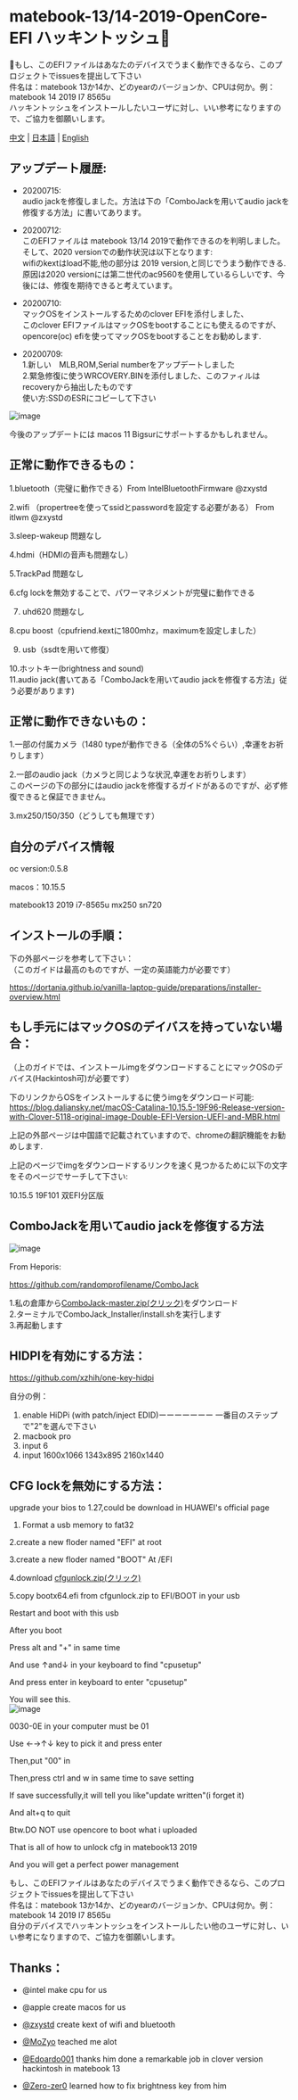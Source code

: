 # matebook-13/14-2019-OpenCore-EFI  ハッキントッシュ  

もし、このEFIファイルはあなたのデバイスでうまく動作できるなら、このプロジェクトでissuesを提出して下さい  
件名は：matebook 13か14か、どのyearのバージョンか、CPUは何か。例：matebook 14 2019 I7 8565u  
ハッキントッシュをインストールしたいユーザに対し、いい参考になりますので、ご協力を御願いします。

[中文](readme.md) | [日本語](readme-jp.md) | [English](readme-en.md) 

## アップデート履歴:  
- 20200715:  
audio jackを修復しました。方法は下の「ComboJackを用いてaudio jackを修復する方法」に書いてあります。  

- 20200712:  
このEFIファイルは matebook 13/14 2019で動作できるのを判明しました。  
そして、2020 versionでの動作状況は以下となります:  
wifiのkextはload不能,他の部分は 2019 version,と同じでうまう動作できる.  
原因は2020 versionには第二世代のac9560を使用しているらしいです、今後には、修復を期待できると考えています。


- 20200710:  
マックOSをインストールするためのclover EFIを添付しました、    
このclover EFIファイルはマックOSをbootすることにも使えるのですが、  
opencore(oc) efiを使ってマックOSをbootすることをお勧めします.  


- 20200709:  
1.新しい　MLB,ROM,Serial numberをアップデートしました   
2.緊急修復に使うWRCOVERY.BINを添付しました、このファィルはrecoveryから抽出したものです  
使い方:SSDのESRにコピーして下さい

![image](https://github.com/ske1996/matebook-13-2019-oc-efi/blob/master/%E6%9D%82%E9%A1%B9/recovery.png?raw=true)   


今後のアップデートには macos 11 Bigsurにサポートするかもしれません。

## 正常に動作できるもの：
  
  
1.bluetooth（完璧に動作できる）From IntelBluetoothFirmware @zxystd

2.wifi （propertreeを使ってssidとpasswordを設定する必要がある） From itlwm @zxystd

3.sleep-wakeup 問題なし

4.hdmi（HDMIの音声も問題なし）

5.TrackPad 問題なし  

6.cfg lockを無効することで、パワーマネジメントが完璧に動作できる  

7. uhd620 問題なし  

8.cpu boost（cpufriend.kextに1800mhz，maximumを設定しました）  

9. usb（ssdtを用いて修復）

10.ホットキー(brightness and sound)  
11.audio jack(書いてある「ComboJackを用いてaudio jackを修復する方法」従う必要があります)

  
  
## 正常に動作できないもの：  


1.一部の付属カメラ（1480 typeが動作できる（全体の5%ぐらい）,幸運をお祈りします） 

2.一部のaudio jack（カメラと同じような状況,幸運をお祈りします）  
このページの下の部分にはaudio jackを修復するガイドがあるのですが、必ず修復できると保証できません。

3.mx250/150/350（どうしても無理です）

  
## 自分のデバイス情報     
oc version:0.5.8

macos：10.15.5 

matebook13 2019 i7-8565u mx250 sn720

## インストールの手順：  

下の外部ページを参考して下さい：  
（このガイドは最高のものですが、一定の英語能力が必要です）　　

https://dortania.github.io/vanilla-laptop-guide/preparations/installer-overview.html  

## もし手元にはマックOSのデイバスを持っていない場合：  
（上のガイドでは、インストールimgをダウンロードすることにマックOSのデバイス(Hackintosh可)が必要です）  

下のリンクからOSをインストールするに使うimgをダウンロード可能:  
https://blog.daliansky.net/macOS-Catalina-10.15.5-19F96-Release-version-with-Clover-5118-original-image-Double-EFI-Version-UEFI-and-MBR.html  
 
上記の外部ページは中国語で記載されていますので、chromeの翻訳機能をお勧めします.

上記のページでimgをダウンロードするリンクを速く見つかるために以下の文字をそのページでサーチして下さい:  

10.15.5 19F101 双EFI分区版
    
      
  
  

## ComboJackを用いてaudio jackを修復する方法
![image](https://github.com/ske1996/matebook-13-2019-oc-efi/blob/master/%E6%9D%82%E9%A1%B9/audiojack.png?raw=true)  

From Heporis:  　　

https://github.com/randomprofilename/ComboJack


1.私の倉庫から[ComboJack-master.zip(クリック)](https://github.com/ske1996/matebook-13-2019-oc-efi/raw/master/ComboJack-master.zip)をダウンロード  
2.ターミナルでComboJack_Installer/install.shを実行します  
3.再起動します
  
  


## HIDPIを有効にする方法：

https://github.com/xzhih/one-key-hidpi
 

自分の例：  
1. enable HiDPi (with patch/inject EDID)ーーーーーーー 一番目のステップで"2"を選んで下さい
2. macbook pro   
3. input 6    
4. input  1600x1066 1343x895 2160x1440  
  
  
## CFG lockを無効にする方法：


upgrade your bios to 1.27,could be download in HUAWEI's official page  

1. Format a usb memory to fat32  

2.create a new floder named "EFI" at root  

3.create a new floder named "BOOT" At /EFI  

4.download [cfgunlock.zip(クリック)](https://github.com/ske1996/matebook-13-2019-oc-efi/raw/master/cfgunlock.zip)  

5.copy bootx64.efi from cfgunlock.zip to EFI/BOOT in your usb 

Restart and boot with this usb  

After you boot   

Press alt and "+" in same time  

And use ↑and↓ in your keyboard to find "cpusetup"  


And press enter in keyboard to enter "cpusetup"  


You will see this.  
![image](https://github.com/ske1996/matebook-13-2019-oc-efi/blob/master/%E6%9D%82%E9%A1%B9/RU.jpg?raw=true)

  
0030-0E in your computer must be 01  

Use ←→↑↓ key to pick it and press enter  

Then,put "00" in  

Then,press ctrl and w in same time to save setting   

If save successfully,it will tell you like"update written"(i forget it)  

And alt+q to quit  

Btw.DO NOT use opencore to boot what i uploaded  

That is all of how to unlock cfg in matebook13 2019  

And you will get a perfect power management  
      
      

もし、このEFIファイルはあなたのデバイスでうまく動作できるなら、このプロジェクトでissuesを提出して下さい  
件名は：matebook 13か14か、どのyearのバージョンか、CPUは何か。例：matebook 14 2019 I7 8565u  
自分のデバイスでハッキントッシュをインストールしたい他のユーザに対し、いい参考になりますので、ご協力を御願いします。

## Thanks：

- @intel make cpu for us

- @apple create macos for us
 
- [@zxystd](https://github.com/OpenIntelWireless/itlwm) create kext of wifi and bluetooth  

- [@MoZyo](https://github.com/MoZyo/RedmiBook-13-10th-Gen-Intel-Hackintosh) teached me alot

- [@Edoardo001](https://github.com/Edoardo001/Matebook-13-Hackintosh)  thanks him done a remarkable job in clover version hackintosh in matebook 13

- [@Zero-zer0](https://github.com/Zero-zer0) learned how to fix brightness key from him
